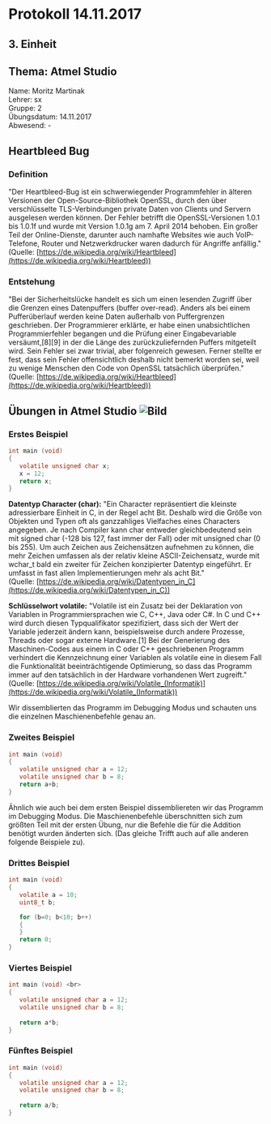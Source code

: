 # Protokoll 14.11.2017  

## 3. Einheit  

## Thema: Atmel Studio

Name: Moritz Martinak  
Lehrer: sx  
Gruppe: 2  
Übungsdatum: 14.11.2017  
Abwesend: -  

## Heartbleed Bug  
### Definition  
"Der Heartbleed-Bug ist ein schwerwiegender Programmfehler in älteren Versionen der Open-Source-Bibliothek OpenSSL, durch den über verschlüsselte TLS-Verbindungen private Daten von Clients und Servern ausgelesen werden können. Der Fehler betrifft die OpenSSL-Versionen 1.0.1 bis 1.0.1f und wurde mit Version 1.0.1g am 7. April 2014 behoben. Ein großer Teil der Online-Dienste, darunter auch namhafte Websites wie auch VoIP-Telefone, Router und Netzwerkdrucker waren dadurch für Angriffe anfällig."  
(Quelle: [https://de.wikipedia.org/wiki/Heartbleed](https://de.wikipedia.org/wiki/Heartbleed))    
### Entstehung  
"Bei der Sicherheitslücke handelt es sich um einen lesenden Zugriff über die Grenzen eines Datenpuffers (buffer over-read). Anders als bei einem Pufferüberlauf werden keine Daten außerhalb von Puffergrenzen geschrieben. Der Programmierer erklärte, er habe einen unabsichtlichen Programmierfehler begangen und die Prüfung einer Eingabevariable versäumt,[8][9] in der die Länge des zurückzuliefernden Puffers mitgeteilt wird. Sein Fehler sei zwar trivial, aber folgenreich gewesen. Ferner stellte er fest, dass sein Fehler offensichtlich deshalb nicht bemerkt worden sei, weil zu wenige Menschen den Code von OpenSSL tatsächlich überprüfen."  
(Quelle: [https://de.wikipedia.org/wiki/Heartbleed](https://de.wikipedia.org/wiki/Heartbleed))    
## Übungen in Atmel Studio  ![Bild](https://github.com/HTLMechatronics/m14-la1-sx/blob/marmom13/marmom13/Atmel_studio.jpg)
### Erstes Beispiel  

```c
int main (void)  
{  
   volatile unsigned char x;  
   x = 12;  
   return x;  
} 
```  
__Datentyp Character (char):__ "Ein Character repräsentiert die kleinste adressierbare Einheit in C, in der Regel acht Bit. Deshalb wird die Größe von Objekten und Typen oft als ganzzahliges Vielfaches eines Characters angegeben. Je nach Compiler kann char entweder gleichbedeutend sein mit signed char (-128 bis 127, fast immer der Fall) oder mit unsigned char (0 bis 255). Um auch Zeichen aus Zeichensätzen aufnehmen zu können, die mehr Zeichen umfassen als der relativ kleine ASCII-Zeichensatz, wurde mit wchar_t bald ein zweiter für Zeichen konzipierter Datentyp eingeführt. Er umfasst in fast allen Implementierungen mehr als acht Bit."  
(Quelle: [https://de.wikipedia.org/wiki/Datentypen_in_C](https://de.wikipedia.org/wiki/Datentypen_in_C))    

__Schlüsselwort volatile:__ "Volatile ist ein Zusatz bei der Deklaration von Variablen in Programmiersprachen wie C, C++, Java oder C#.
In C und C++ wird durch diesen Typqualifikator spezifiziert, dass sich der Wert der Variable jederzeit ändern kann, beispielsweise durch andere Prozesse, Threads oder sogar externe Hardware.[1] Bei der Generierung des Maschinen-Codes aus einem in C oder C++ geschriebenen Programm verhindert die Kennzeichnung einer Variablen als volatile eine in diesem Fall die Funktionalität beeinträchtigende Optimierung, so dass das Programm immer auf den tatsächlich in der Hardware vorhandenen Wert zugreift." (Quelle: [https://de.wikipedia.org/wiki/Volatile_(Informatik)](https://de.wikipedia.org/wiki/Volatile_(Informatik))  

Wir dissemblierten das Programm im Debugging Modus und schauten uns die einzelnen Maschienenbefehle genau an.    

### Zweites Beispiel  

```c
int main (void)  
{  
   volatile unsigned char a = 12;  
   volatile unsigned char b = 8;  
   return a+b;  
} 
```
Ähnlich wie auch bei dem ersten Beispiel dissembliereten wir das Programm im Debugging Modus. Die Maschienenbefehle überschnitten sich zum größten Teil mit der ersten Übung, nur die Befehle die für die Addition benötigt wurden änderten sich. (Das gleiche Trifft auch auf alle anderen folgende Beispiele zu).   

### Drittes Beispiel  

```c
int main (void)  
{  
   volatile a = 10;  
   uint8_t b;  

   for (b=0; b<10; b++)  
   {  
   }  
   return 0;  
} 
```    

### Viertes Beispiel  

```c
int main (void) <br>
{  
   volatile unsigned char a = 12;  
   volatile unsigned char b = 8;  
	  
   return a*b;  
} 
```    

### Fünftes Beispiel  

```c
int main (void)  
{  
   volatile unsigned char a = 12;  
   volatile unsigned char b = 8;  
	
   return a/b;  
} 
```
